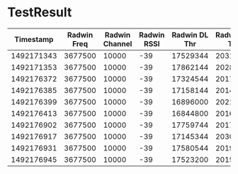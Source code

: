 # TestResult
Timestamp | Radwin Freq | Radwin Channel | Radwin RSSI | Radwin DL Thr | Radwin UL Thr | WiMAX Freq | WiMAX Channel | CPE | DL CINR | DL RSSI | UL CINR | UL RSSI
--- | --- | --- | ---| --- | --- | --- | --- | --- | --- | --- | --- | ---
1492171343 | 3677500 | 10000 | -39 | 17529344 | 20313600 | 3664000 | 10000 | 64:ed:57:31:ef:86 | 28 | -54 | 28 | -72  
1492171353 | 3677500 | 10000 | -39 | 17862144 | 20281344 | 3664000 | 10000 | 64:ed:57:31:ef:86 | 28 | -54 | 28 | -71  
1492176372 | 3677500 | 10000 | -39 | 17324544 | 20172800 | 3664000 | 10000 | 64:ed:57:31:ef:86 | 28 | -54 | 29 | -71 
1492176385 | 3677500 | 10000 | -39 | 17158144 | 20140544 | 3664000 | 10000 | 64:ed:57:31:ef:86 | 28 | -54 | 27 | -71 | 
1492176399 | 3677500 | 10000 | -39 | 16896000 | 20217344 | 3664000 | 10000 | 64:ed:57:31:ef:86 | 28 | -54 | 29 | -71 | 
1492176413 | 3677500 | 10000 | -39 | 16844800 | 20160000 | 3664000 | 10000 | 64:ed:57:31:ef:86 | 23 | -54 | 29 | -71 | 
1492176902 | 3677500 | 10000 | -39 | 17759744 | 20178944 | 3664000 | 10000 | 64:ed:57:31:ef:86 | 24 | -54 | 29 | -71 | 
1492176917 | 3677500 | 10000 | -39 | 17145344 | 20306944 | 3664000 | 10000 | 64:ed:57:31:ef:86 | 28 | -54 | 28 | -71 | 
1492176931 | 3677500 | 10000 | -39 | 17580544 | 20198400 | 3664000 | 10000 | 64:ed:57:31:ef:86 | 28 | -54 | 28 | -71 | 
1492176945 | 3677500 | 10000 | -39 | 17523200 | 20153344 | 3664000 | 10000 | 64:ed:57:31:ef:86 | 28 | -54 | 28 | -71 | 
